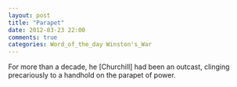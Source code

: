 ```yaml
---
layout: post
title: "Parapet"
date: 2012-03-23 22:00
comments: true
categories: Word_of_the_day Winston's_War
---
```


For more than a decade, he [Churchill] had been an outcast, clinging precariously to a handhold on the parapet of power.

